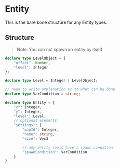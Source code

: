 # Entity

This is the bare bone structure for any Entity types.

## Structure
> Note: You can not spawn an entity by itself

```ts
declare type LevelObject = {
    "offset": Number,
    "level": Integer
};

declare type Level = Integer | LevelObject;

// need to write explanation as to what can be done
declare type VarCondition = string;

declare type Entity = {
    "x": Integer,
    "y": Integer,
    "level": Level,
    // optional elements
    "settings": {
        "mapId": Integer,
        "name": string,
        "size": Vec3

        // any entity could have a spawn condition
        "spawnCondition": VarCondition
    }
}
```